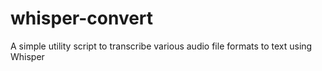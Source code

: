 # whisper-convert
A simple utility script to transcribe various audio file formats to text using Whisper
